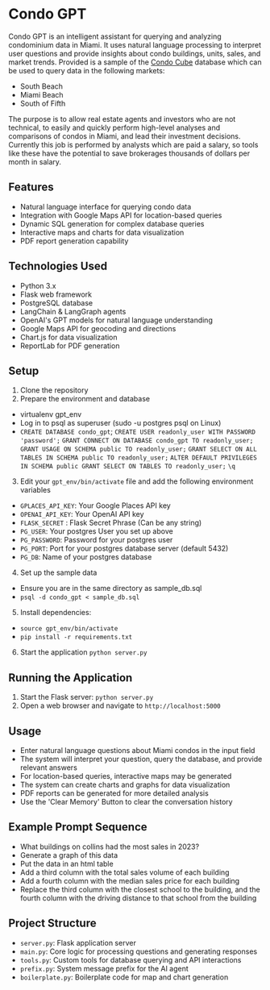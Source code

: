 # Condo GPT



Condo GPT is an intelligent assistant for querying and analyzing condominium data in Miami. It uses natural language processing to interpret user questions and provide insights about condo buildings, units, sales, and market trends.
Provided is a sample of the [Condo Cube]([https://duckduckgo.com](https://condo-cube.com/)) database which can be used to query data in the following markets:
- South Beach
- Miami Beach
- South of Fifth

The purpose is to allow real estate agents and investors who are not technical, to easily and quickly perform high-level analyses and comparisons of condos in Miami, and lead their investment decisions. Currently this job is performed by analysts which are paid a salary, so tools like these have the potential to save brokerages thousands of dollars per month in salary.



## Features

- Natural language interface for querying condo data
- Integration with Google Maps API for location-based queries
- Dynamic SQL generation for complex database queries
- Interactive maps and charts for data visualization
- PDF report generation capability

## Technologies Used

- Python 3.x
- Flask web framework
- PostgreSQL database
- LangChain & LangGraph agents
- OpenAI's GPT models for natural language understanding
- Google Maps API for geocoding and directions
- Chart.js for data visualization
- ReportLab for PDF generation

## Setup

1. Clone the repository
2. Prepare the environment and database
-  virtualenv gpt_env
-  Log in to psql as superuser (sudo -u postgres psql on Linux)
-  `CREATE DATABASE condo_gpt`;
   `CREATE USER readonly_user WITH PASSWORD 'password';`
   `GRANT CONNECT ON DATABASE condo_gpt TO readonly_user;`
   `GRANT USAGE ON SCHEMA public TO readonly_user;`
   `GRANT SELECT ON ALL TABLES IN SCHEMA public TO readonly_user;`
   `ALTER DEFAULT PRIVILEGES IN SCHEMA public GRANT SELECT ON TABLES TO readonly_user;`
   `\q`
3. Edit your `gpt_env/bin/activate` file and add the following environment variables
- `GPLACES_API_KEY`: Your Google Places API key
- `OPENAI_API_KEY`: Your OpenAI API key
- `FLASK_SECRET` : Flask Secret Phrase (Can be any string)
- `PG_USER`: Your postgres User you set up above
- `PG_PASSWORD`: Password for your postgres user
- `PG_PORT`: Port for your postgres database server (default 5432)
- `PG_DB`: Name of your postgres database
4. Set up the sample data
-  Ensure you are in the same directory as sample_db.sql
-  `psql -d condo_gpt < sample_db.sql`
5. Install dependencies:
- `source gpt_env/bin/activate`
- `pip install -r requirements.txt`
6. Start the application
`python server.py`

## Running the Application

1. Start the Flask server:
`python server.py`
2. Open a web browser and navigate to `http://localhost:5000`

## Usage

- Enter natural language questions about Miami condos in the input field
- The system will interpret your question, query the database, and provide relevant answers
- For location-based queries, interactive maps may be generated
- The system can create charts and graphs for data visualization
- PDF reports can be generated for more detailed analysis
- Use the 'Clear Memory' Button to clear the conversation history

## Example Prompt Sequence
- What buildings on collins had the most sales in 2023?
- Generate a graph of this data
- Put the data in an html table
- Add a third column with the total sales volume of each building
- Add a fourth column with the median sales price for each building
- Replace the third column with the closest school to the building, and the fourth column with the driving distance to that school from the building

## Project Structure

- `server.py`: Flask application server
- `main.py`: Core logic for processing questions and generating responses
- `tools.py`: Custom tools for database querying and API interactions
- `prefix.py`: System message prefix for the AI agent
- `boilerplate.py`: Boilerplate code for map and chart generation


